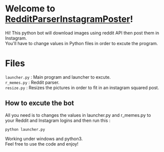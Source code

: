 # Welcome to [RedditParserInstagramPoster](https://github.com/bymohamed/RedditParserInstagramPoster)!

Hi! This python bot will download images using reddit API then post them in Instagram.<br />
You'll have to change values in Python files in order to excute the program.<br />


# Files

`launcher.py` : Main program and launcher to excute. <br />
`r_memes.py` : Reddit parser.<br />
`resize.py` : Resizes the pictures in order to fit in an instagram squared post.<br />

## How to excute the bot

All you need is to changes the values in launcher.py and r_memes.py to your Reddit and Instagram logins and then run this :<br />

    python launcher.py

Working under windows and python3.<br />
Feel free to use the code and enjoy!
